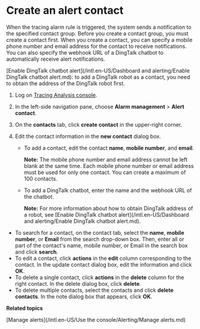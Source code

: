 # Create an alert contact

When the tracing alarm rule is triggered, the system sends a notification to the specified contact group. Before you create a contact group, you must create a contact first. When you create a contact, you can specify a mobile phone number and email address for the contact to receive notifications. You can also specify the webhook URL of a DingTalk chatbot to automatically receive alert notifications.

[Enable DingTalk chatbot alert](/intl.en-US/Dashboard and alerting/Enable DingTalk chatbot alert.md): to add a DingTalk robot as a contact, you need to obtain the address of the DingTalk robot first.

1.  Log on [Tracing Analysis console](https://tracing-sg.console.aliyun.com/).

2.  In the left-side navigation pane, choose **Alarm management** \> **Alert contact**.

3.  On the **contacts** tab, click **create contact** in the upper-right corner.

4.  Edit the contact information in the **new contact** dialog box.

    -   To add a contact, edit the contact **name**, **mobile number**, and **email**.

        **Note:** The mobile phone number and email address cannot be left blank at the same time. Each mobile phone number or email address must be used for only one contact. You can create a maximum of 100 contacts.

    -   To add a DingTalk chatbot, enter the name and the webhook URL of the chatbot.

        **Note:** For more information about how to obtain DingTalk address of a robot, see [Enable DingTalk chatbot alert](/intl.en-US/Dashboard and alerting/Enable DingTalk chatbot alert.md).


-   To search for a contact, on the contact tab, select the **name**, **mobile number**, or **Email** from the search drop-down box. Then, enter all or part of the contact's name, mobile number, or Email in the search box and click **search**.
-   To edit a contact, click **actions** in the **edit** column corresponding to the contact. In the update contact dialog box, edit the information and click **OK**.
-   To delete a single contact, click **actions** in the **delete** column for the right contact. In the delete dialog box, click **delete**.
-   To delete multiple contacts, select the contacts and click **delete contacts**. In the note dialog box that appears, click **OK**.

**Related topics**  


[Manage alerts](/intl.en-US/Use the console/Alerting/Manage alerts.md)

